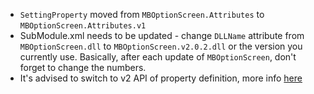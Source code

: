 * ``SettingProperty`` moved from ``MBOptionScreen.Attributes`` to ``MBOptionScreen.Attributes.v1``
* SubModule.xml needs to be updated - change ``DLLName`` attribute from ``MBOptionScreen.dll`` to ``MBOptionScreen.v2.0.2.dll`` or the version you currently use. Basically, after each update of ``MBOptionScreen``, don't forget to change the numbers.
* It's advised to switch to v2 API of property definition, more info [here](https://github.com/Aragas/Bannerlord.MBOptionScreen/wiki/Attributes)
